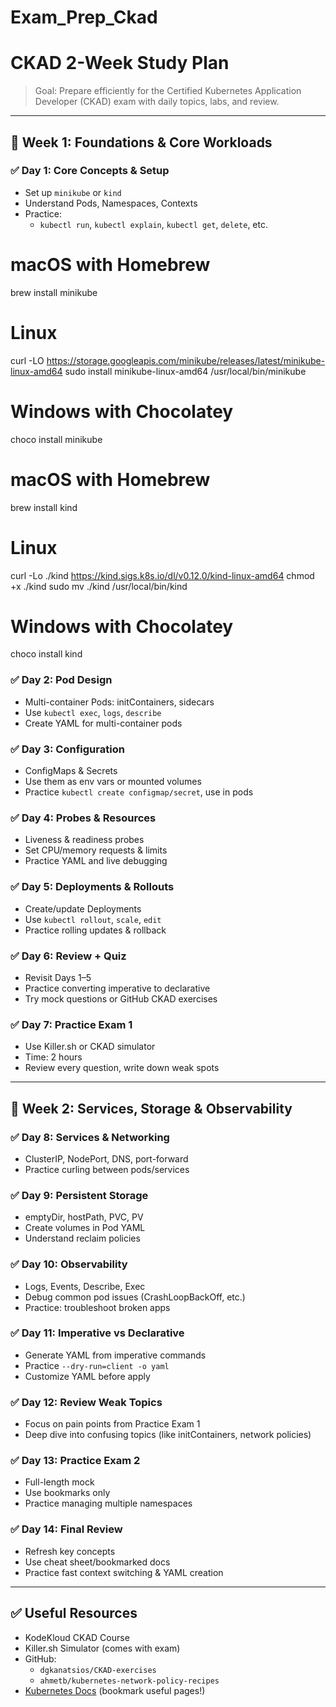 # Exam_Prep_Ckad

# CKAD 2-Week Study Plan

> Goal: Prepare efficiently for the Certified Kubernetes Application Developer (CKAD) exam with daily topics, labs, and review.

---

## 📅 Week 1: Foundations & Core Workloads

### ✅ Day 1: Core Concepts & Setup
- Set up `minikube` or `kind`
- Understand Pods, Namespaces, Contexts
- Practice:
  - `kubectl run`, `kubectl explain`, `kubectl get`, `delete`, etc.
 
# macOS with Homebrew
brew install minikube

# Linux
curl -LO https://storage.googleapis.com/minikube/releases/latest/minikube-linux-amd64
sudo install minikube-linux-amd64 /usr/local/bin/minikube

# Windows with Chocolatey
choco install minikube

# macOS with Homebrew
brew install kind

# Linux
curl -Lo ./kind https://kind.sigs.k8s.io/dl/v0.12.0/kind-linux-amd64
chmod +x ./kind
sudo mv ./kind /usr/local/bin/kind

# Windows with Chocolatey
choco install kind

### ✅ Day 2: Pod Design
- Multi-container Pods: initContainers, sidecars
- Use `kubectl exec`, `logs`, `describe`
- Create YAML for multi-container pods

### ✅ Day 3: Configuration
- ConfigMaps & Secrets
- Use them as env vars or mounted volumes
- Practice `kubectl create configmap/secret`, use in pods

### ✅ Day 4: Probes & Resources
- Liveness & readiness probes
- Set CPU/memory requests & limits
- Practice YAML and live debugging

### ✅ Day 5: Deployments & Rollouts
- Create/update Deployments
- Use `kubectl rollout`, `scale`, `edit`
- Practice rolling updates & rollback

### ✅ Day 6: Review + Quiz
- Revisit Days 1–5
- Practice converting imperative to declarative
- Try mock questions or GitHub CKAD exercises

### ✅ Day 7: Practice Exam 1
- Use Killer.sh or CKAD simulator
- Time: 2 hours
- Review every question, write down weak spots

---

## 📅 Week 2: Services, Storage & Observability

### ✅ Day 8: Services & Networking
- ClusterIP, NodePort, DNS, port-forward
- Practice curling between pods/services

### ✅ Day 9: Persistent Storage
- emptyDir, hostPath, PVC, PV
- Create volumes in Pod YAML
- Understand reclaim policies

### ✅ Day 10: Observability
- Logs, Events, Describe, Exec
- Debug common pod issues (CrashLoopBackOff, etc.)
- Practice: troubleshoot broken apps

### ✅ Day 11: Imperative vs Declarative
- Generate YAML from imperative commands
- Practice `--dry-run=client -o yaml`
- Customize YAML before apply

### ✅ Day 12: Review Weak Topics
- Focus on pain points from Practice Exam 1
- Deep dive into confusing topics (like initContainers, network policies)

### ✅ Day 13: Practice Exam 2
- Full-length mock
- Use bookmarks only
- Practice managing multiple namespaces

### ✅ Day 14: Final Review
- Refresh key concepts
- Use cheat sheet/bookmarked docs
- Practice fast context switching & YAML creation

---

## ✅ Useful Resources
- KodeKloud CKAD Course
- Killer.sh Simulator (comes with exam)
- GitHub:
  - `dgkanatsios/CKAD-exercises`
  - `ahmetb/kubernetes-network-policy-recipes`
- [Kubernetes Docs](https://kubernetes.io/docs/) (bookmark useful pages!)

